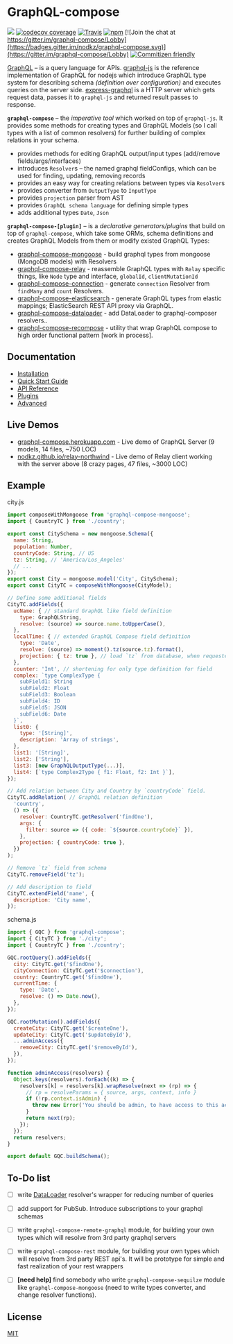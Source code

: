 # GraphQL-compose
[![](https://img.shields.io/npm/v/graphql-compose.svg)](https://www.npmjs.com/package/graphql-compose)
[![codecov coverage](https://img.shields.io/codecov/c/github/nodkz/graphql-compose.svg)](https://codecov.io/github/nodkz/graphql-compose)
[![Travis](https://img.shields.io/travis/nodkz/graphql-compose.svg?maxAge=2592000)](https://travis-ci.org/nodkz/graphql-compose)
[![npm](https://img.shields.io/npm/dt/graphql-compose.svg)](http://www.npmtrends.com/graphql-compose)
[![Join the chat at https://gitter.im/graphql-compose/Lobby](https://badges.gitter.im/nodkz/graphql-compose.svg)](https://gitter.im/graphql-compose/Lobby)
[![Commitizen friendly](https://img.shields.io/badge/commitizen-friendly-brightgreen.svg)](http://commitizen.github.io/cz-cli/)

[GraphQL](http://graphql.org/) – is a query language for APIs. [graphql-js](https://github.com/graphql/graphql-js) is the reference implementation of GraphQL for nodejs which introduce GraphQL type system for describing schema *(definition over configuration)* and executes queries on the server side. [express-graphql](https://github.com/graphql/express-graphql) is a HTTP server which gets request data, passes it to `graphql-js` and returned result passes to response.

**`graphql-compose`** – the *imperative tool* which worked on top of `graphql-js`. It provides some methods for creating types and GraphQL Models (so I call types with a list of common resolvers) for further building of complex relations in your schema. 
- provides methods for editing GraphQL output/input types (add/remove fields/args/interfaces)
- introduces `Resolver`s – the named graphql fieldConfigs, which can be used for finding, updating, removing records
- provides an easy way for creating relations between types via `Resolver`s
- provides converter from `OutputType` to `InputType`
- provides `projection` parser from AST
- provides `GraphQL schema language` for defining simple types
- adds additional types `Date`, `Json`


**`graphql-compose-[plugin]`** – is a *declarative generators/plugins* that build on top of `graphql-compose`, which take some ORMs, schema definitions and creates GraphQL Models from them or modify existed GraphQL Types:
- [graphql-compose-mongoose](https://github.com/nodkz/graphql-compose-mongoose) - build graphql types from mongoose (MongoDB models) with Resolvers
- [graphql-compose-relay](https://github.com/nodkz/graphql-compose-relay) - reassemble GraphQL types with `Relay` specific things, like `Node` type and interface, `globalId`, `clientMutationId`
- [graphql-compose-connection](https://github.com/nodkz/graphql-compose-connection) - generate `connection` Resolver from `findMany` and `count` Resolvers.
- [graphql-compose-elasticsearch](https://github.com/nodkz/graphql-compose-elasticsearch) - generate GraphQL types from elastic mappings; ElasticSearch REST API proxy via GraphQL.
- [graphql-compose-dataloader](https://github.com/stoffern/graphql-compose-dataloader) - add DataLoader to graphql-composer resolvers..
- [graphql-compose-recompose](https://github.com/digithun/graphql-compose-recompose) - utility that wrap GraphQL compose to high order functional pattern [work in process].

## Documentation
- [Installation](docs/02-installation)
- [Quick Start Guide](docs/03-guide)
- [API Reference](docs/04-api-reference)
- [Plugins](docs/05-plugins)
- [Advanced](docs/06-advanced)

## Live Demos
- [graphql-compose.herokuapp.com](https://graphql-compose.herokuapp.com/) - Live demo of GraphQL Server (9 models, 14 files, ~750 LOC)
- [nodkz.github.io/relay-northwind](https://nodkz.github.io/relay-northwind) - Live demo of Relay client working with the server above (8 crazy pages, 47 files, ~3000 LOC)

## Example
city.js
```js
import composeWithMongoose from 'graphql-compose-mongoose';
import { CountryTC } from './country';

export const CitySchema = new mongoose.Schema({
  name: String,
  population: Number,
  countryCode: String, // US
  tz: String, // 'America/Los_Angeles'
  // ...
});
export const City = mongoose.model('City', CitySchema);
export const CityTC = composeWithMongoose(CityModel);

// Define some additional fields
CityTC.addFields({
  ucName: { // standard GraphQL like field definition
    type: GraphQLString,
    resolve: (source) => source.name.toUpperCase(),
  },
  localTime: { // extended GraphQL Compose field definition
    type: 'Date',
    resolve: (source) => moment().tz(source.tz).format(),
    projection: { tz: true }, // load `tz` from database, when requested only `localTime` field
  },
  counter: 'Int', // shortening for only type definition for field
  complex: `type ComplexType {
    subField1: String
    subField2: Float
    subField3: Boolean
    subField4: ID
    subField5: JSON
    subField6: Date
  }`,
  list0: {
    type: '[String]',
    description: 'Array of strings',
  },
  list1: '[String]',
  list2: ['String'],
  list3: [new GraphQLOutputType(...)],
  list4: [`type Complex2Type { f1: Float, f2: Int }`],
});

// Add relation between City and Country by `countryCode` field.
CityTC.addRelation( // GraphQL relation definition
  'country',
  () => ({
    resolver: CountryTC.getResolver('findOne'),
    args: {
      filter: source => ({ code: `${source.countryCode}` }),
    },
    projection: { countryCode: true },
  })
);

// Remove `tz` field from schema
CityTC.removeField('tz');

// Add description to field
CityTC.extendField('name', {
  description: 'City name',
});
```

schema.js
```js
import { GQC } from 'graphql-compose';
import { CityTC } from './city';
import { CountryTC } from './country';

GQC.rootQuery().addFields({
  city: CityTC.get('$findOne'),
  cityConnection: CityTC.get('$connection'),
  country: CountryTC.get('$findOne'),
  currentTime: {
    type: 'Date',
    resolve: () => Date.now(),
  },
});

GQC.rootMutation().addFields({
  createCity: CityTC.get('$createOne'),
  updateCity: CityTC.get('$updateById'),
  ...adminAccess({
    removeCity: CityTC.get('$removeById'),
  }),
});

function adminAccess(resolvers) {
  Object.keys(resolvers).forEach((k) => {
    resolvers[k] = resolvers[k].wrapResolve(next => (rp) => {
      // rp = resolveParams = { source, args, context, info }
      if (!rp.context.isAdmin) {
        throw new Error('You should be admin, to have access to this action.');
      }
      return next(rp);
    });
  });
  return resolvers;
}

export default GQC.buildSchema();
```

## To-Do list
- [ ] write [DataLoader](https://github.com/facebook/dataloader) resolver's wrapper for reducing number of queries
- [ ] add support for PubSub. Introduce subscriptions to your graphql schemas
- [ ] write `graphql-compose-remote-graphql` module, for building your own types which will resolve from 3rd party graphql servers
- [ ] write `graphql-compose-rest` module, for building your own types which will resolve from 3rd party REST api's. It will be prototype for simple and fast realization of your rest wrappers
- [ ] **[need help]** find somebody who write `graphql-compose-sequilze` module like `graphql-compose-mongoose` (need to write types converter, and change resolver functions).


## License
[MIT](https://github.com/nodkz/graphql-compose/blob/master/LICENSE.md)
